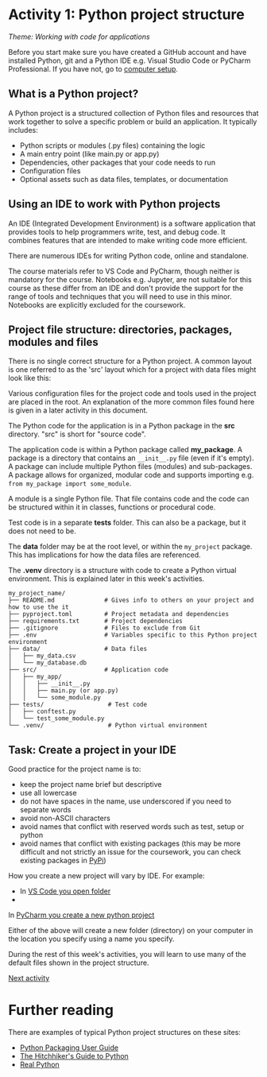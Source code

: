 # Activity 1: Python project structure

_*Theme: Working with code for applications*_

Before you start make sure you have created a GitHub account and have installed Python, git and a Python IDE e.g. Visual
Studio Code or PyCharm Professional. If you have not, go to [computer setup](1-06-opt-computer_setup.md).

## What is a Python project?

A Python project is a structured collection of Python files and resources that work together to solve a specific problem
or build an application. It typically includes:

- Python scripts or modules (.py files) containing the logic
- A main entry point (like main.py or app.py)
- Dependencies, other packages that your code needs to run
- Configuration files
- Optional assets such as data files, templates, or documentation

## Using an IDE to work with Python projects

An IDE (Integrated Development Environment) is a software application that provides tools to help programmers write,
test, and debug code. It combines features that are intended to make writing code more efficient.

There are numerous IDEs for writing Python code, online and standalone.

The course materials refer to VS Code and PyCharm, though neither is mandatory for the course. Notebooks e.g. Jupyter,
are not suitable for this course as these differ from an IDE and don't provide the support for the range of tools and
techniques that you will need to use in this minor. Notebooks are explicitly excluded for the coursework.

## Project file structure: directories, packages, modules and files

There is no single correct structure for a Python project. A common layout is one referred to as the 'src' layout which
for a project with data files might look like this:

Various configuration files for the project code and tools used in the project are placed in the root. An explanation of
the more common files found here is given in a later activity in this document.

The Python code for the application is in a Python package in the **src** directory. "src" is short for "source code".

The application code is within a Python package called **my_package**. A package is a directory that contains an
`__init__.py` file (even if it's empty). A package can include multiple Python files (modules) and sub-packages. A
package allows for organized, modular code and supports importing e.g. `from my_package import some_module`.

A module is a single Python file. That file contains code and the code can be structured within it in classes, functions
or procedural code.

Test code is in a separate **tests** folder. This can also be a package, but it does not need to be.

The **data** folder may be at the root level, or within the `my_project` package. This has implications for how the data
files are referenced.

The **.venv** directory is a structure with code to create a Python virtual environment. This is explained later in this
week's activities.

```text
my_project_name/
├── README.md              # Gives info to others on your project and how to use the it
├── pyproject.toml         # Project metadata and dependencies
├── requirements.txt       # Project dependencies
├── .gitignore             # Files to exclude from Git
├── .env                   # Variables specific to this Python project environment     
├── data/                  # Data files
│   ├── my_data.csv
│   └── my_database.db
├── src/                   # Application code         
│   ├── my_app/                 
│   │   ├── __init__.py
│   │   ├── main.py (or app.py)    
│   │   └── some_module.py          
├── tests/                  # Test code
│   ├── conftest.py
│   └── test_some_module.py    
└── .venv/                  # Python virtual environment
```

## Task: Create a project in your IDE

Good practice for the project name is to:

- keep the project name brief but descriptive
- use all lowercase
- do not have spaces in the name, use underscored if you need to separate words
- avoid non-ASCII characters
- avoid names that conflict with reserved words such as test, setup or python
- avoid names that conflict with existing packages (this may be more difficult and not strictly an issue for the
  coursework, you can check existing packages in [PyPi](https://pypi.org))

How you create a new project will vary by IDE. For example:

- In [VS Code you open folder](https://code.visualstudio.com/docs/getstarted/getting-started)
-
In [PyCharm you create a new python project](https://www.jetbrains.com/help/pycharm/creating-and-running-your-first-python-project.html)

Either of the above will create a new folder (directory) on your computer in the location you specify using a name you
specify.

During the rest of this week's activities, you will learn to use many of the default files shown in the project
structure.

[Next activity](1-02-environments.md)

# Further reading
There are examples of typical Python project structures on these sites:

- [Python Packaging User Guide](https://packaging.python.org/en/latest/discussions/src-layout-vs-flat-layout/#src-layout-vs-flat-layout)
- [The Hitchhiker's Guide to Python](https://docs.python-guide.org/writing/structure/#sample-repository)
- [Real Python](https://realpython.com/python-application-layouts/)